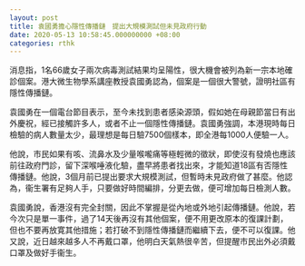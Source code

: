 ```yaml
---
layout: post
title: 袁國勇擔心隱性傳播鏈　提出大規模測試但未見政府行動
date: 2020-05-13 10:58:45.000000000 +08:00
categories: rthk
---
```


消息指，1名66歲女子兩次病毒測試結果均呈陽性，很大機會被列為新一宗本地確診個案。港大微生物學系講座教授袁國勇認為，個案是一個很大警號，證明社區有隱性傳播鏈。

袁國勇在一個電台節目表示，至今未找到患者感染源頭，假如她在母親節當日有出外慶祝，經已接觸許多人，或者不止一個隱性傳播鏈。袁國勇強調，本港現時每日檢驗的病人數量太少，最理想是每日驗7500個樣本，即全港每1000人便驗一人。

他說，市民如果有咳、流鼻水及少量喉嚨痛等極輕微的徵狀，即使沒有發燒也應該前往政府門診，留下深喉唾液化驗，盡早將患者找出來，才能知道18區有否隱性傳播鏈。他說，3個月前已提出要求大規模測試，但暫時未見政府做了甚麼。他認為，衞生署有足夠人手，只要做好時間編排，分更去做，便可增加每日檢測人數。

袁國勇說，香港沒有完全封關，因此不掌握是從內地或外地引起傳播鏈。他說，若今次只是單一事件，過了14天後再沒有其他個案，便不用更改原本的復課計劃，但也不要再放寛其他措施；若打破不到隱性傳播鏈而繼續下去，便不可以復課。他又說，近日越來越多人不再戴口罩，他明白天氣熱很辛苦，但提醒市民出外必須戴口罩及做好手衞生。
